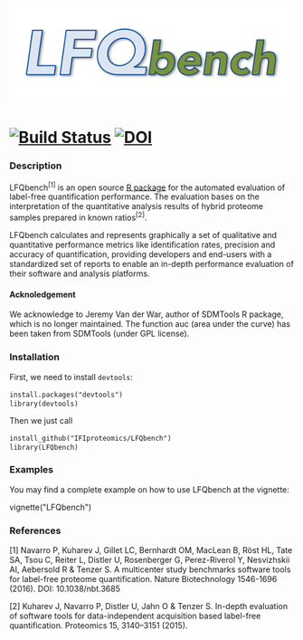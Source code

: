 [<img src="https://raw.githubusercontent.com/IFIproteomics/LFQbench/master/logo.png">](https://github.com/IFIproteomics/LFQbench)

[![Build Status](https://travis-ci.org/IFIproteomics/LFQbench.svg)](https://travis-ci.org/IFIproteomics/LFQbench) [![DOI](https://zenodo.org/badge/15862/IFIproteomics/LFQbench.svg)](https://zenodo.org/badge/latestdoi/15862/IFIproteomics/LFQbench)
======

### Description

LFQbench<sup>[1]</sup> is an open source [R package](https://github.com/IFIproteomics/LFQbench) for the automated evaluation of label-free quantification performance. The evaluation bases on the interpretation of the quantitative analysis results of hybrid proteome samples prepared in known ratios<sup>[2]</sup>.

LFQbench calculates and represents graphically a set of qualitative and quantitative performance metrics like identification rates,  precision and accuracy of quantification, providing developers and end-users with a standardized set of reports to enable an in-depth performance evaluation of their software and analysis platforms.

#### Acknoledgement

We acknowledge to Jeremy Van der War, author of SDMTools R package, which is no longer maintained. The function auc (area under the curve) has been taken from SDMTools (under GPL license).

### Installation  

First, we need to install `devtools`:  

    install.packages("devtools")
    library(devtools)
   
Then we just call  

    install_github("IFIproteomics/LFQbench")
    library(LFQbench)

### Examples

You may find a complete example on how to use LFQbench at the vignette:

vignette("LFQbench")


### References


[1] Navarro P, Kuharev J, Gillet LC, Bernhardt OM, MacLean B, Röst HL, Tate SA, Tsou C, Reiter L, Distler U, Rosenberger G, Perez-Riverol Y, Nesvizhskii AI, Aebersold R	& Tenzer S. A multicenter study benchmarks software tools for label-free proteome quantification. Nature Biotechnology 1546-1696 (2016). DOI: 10.1038/nbt.3685  

[2] Kuharev J, Navarro P, Distler U, Jahn O & Tenzer S. In-depth evaluation of software tools for data-independent acquisition based label-free quantification. Proteomics 15, 3140–3151 (2015).  

